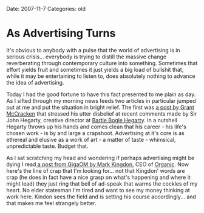 Date: 2007-11-7
Categories: old

# As Advertising Turns

It's obvious to anybody with a pulse that the world of advertising is in serious crisis... everybody is trying to distill the massive change reverberating through contemporary culture into something.  Sometimes that effort yields fruit and sometimes it just yields a big load of bullshit that, while it may be entertaining to listen to, does absolutely nothing to advance the idea of advertising.

Today I had the good fortune to have this fact presented to me plain as day.  As I sifted through my morning news feeds two articles in particular jumped out at me and put the situation in bright relief.  The first was <a href="http://www.cultureby.com/trilogy/2007/11/sir-john-boots-.html%23">a post by Grant McCracken</a> that stressed his utter disbelief at recent comments made by Sir John Hegarty, creative director at <a href="http://www.bartleboglehegarty.com/">Bartle Bogle Hegart</a>y.  In a nutshell Hegarty throws up his hands and comes clean that his career - his life's chosen work - is by and large a crapshoot.  Advertising at it's core is as ethereal and elusive as a work of art - a matter of taste - whimsical, unpredictable taste.  Budget that.

As I sat scratching my head and wondering if perhaps advertising might be dying I read<a href="http://gigaom.com/2007/11/07/future-of-online-advertising/"> a post from GigaOM by Mark Kingdon</a>, CEO of <a href="http://www.organic.com/">Organic</a>.  Now here's the line of crap that I'm looking for... not that Kingdon' words are crap (he does in fact have a nice grasp on what's happening and where it might lead) they just ring that bell of ad-speak that warms the cockles of my heart.  No elder statesman I'm tired and want to see my money thinking at work here.  Kindon sees the field and is setting his course accordingly... and that makes me feel strangely better.
